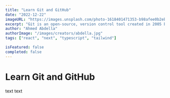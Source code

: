 ```yaml
---
title: "Learn Git and GitHub"
date: "2022-12-22"
imageURL: "https://images.unsplash.com/photo-1618401471353-b98afee0b2eb?ixlib=rb-4.0.3&ixid=MnwxMjA3fDB8MHxwaG90by1wYWdlfHx8fGVufDB8fHx8&auto=format&fit=crop&w=1188&q=80"
excerpt: "Git is an open-source, version control tool created in 2005 by developers working on the Linux operating system; GitHub is a company founded in 2008 that makes tools which integrate with git."
author: "Ahmed Abdella"
authorImage: "/images/creators/abdella.jpg"
tags: ["react", "next", "typescript", "tailwind"]

isFeatured: false
completed: false
---
```


# Learn Git and GitHub

text text
